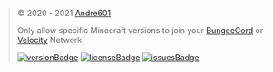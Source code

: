 [website]: https://andre601.ch

[BungeeCord]: https://github.com/SpigotMC/BungeeCord/
[Velocity]: https://velocitypowered.com

[versionBadge]: https://img.shields.io/github/v/release/Andre601/OneVersionRemake?style=for-the-badge
[version]: https://github.com/Andre601/OneVersionRemake/releases

[licenseBadge]: https://img.shields.io/github/license/Andre601/OneVersionRemake?style=for-the-badge
[license]: https://github.com/Andre601/OneVersionRemake/blob/master/LICENSE

[issuesBadge]: https://img.shields.io/github/issues-raw/Andre601/OneVersionRemake?style=for-the-badge
[issues]: https://github.com/Andre601/OneVersionRemake/issues

> &copy; 2020 - 2021 [Andre601][website]
> 
> Only allow specific Minecraft versions to join your [BungeeCord] or [Velocity] Network.
> 
> [![versionBadge]][version] [![licenseBadge]][license] [![issuesBadge]][issues]